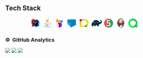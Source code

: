 <!--### 👋 &nbsp;Hey there! I'm Alex -->



## Tech Stack
 <p align="center">
<img width="7%" title="IntelliJ IDEA" src="files/Idea.svg">
<img width="7%" title="Java" src="files/Java.svg">
<img width="7%" title="Selenide" src="files/Selenide.svg">
<img width="7%" title="Selenoid" src="files/Selenoid.svg">
<img width="7%" title="Allure Report" src="files/Allure.svg">
<img width="7%" title="Gradle" src="files/Gradle.svg">
<img width="7%" title="JUnit5" src="files/Junit5.svg">
<img width="7%" title="Jenkins" src="files/Jenkins.svg">
<img width="7%" title="Jenkins" src="files/Allure_TO.svg">
</p>


### ⚙️ &nbsp;GitHub Analytics
![](http://github-profile-summary-cards.vercel.app/api/cards/stats?username=Iskander-D&theme=algolia)
![](http://github-profile-summary-cards.vercel.app/api/cards/repos-per-language?username=Iskander-D&theme=algolia)
![](https://github-profile-summary-cards.vercel.app/api/cards/profile-details?username=Iskander-D&theme=algolia)

